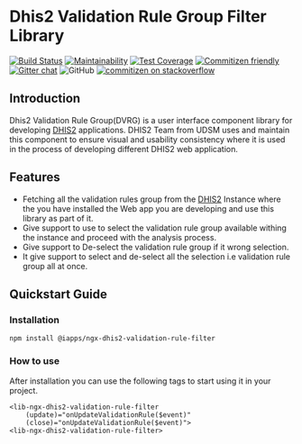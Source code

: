 # Dhis2 Validation Rule Group Filter Library

[![Build Status](https://travis-ci.org/interactive-apps/ngx-dhis2-validation-rule-filter.svg?branch=master)](https://travis-ci.org/interactive-apps/ngx-dhis2-validation-rule-filter)
[![Maintainability](https://api.codeclimate.com/v1/badges/a99a88d28ad37a79dbf6/maintainability)](https://codeclimate.com/github/interactive-apps/ngx-dhis2-validation-rule-filter/maintainability)
[![Test Coverage](https://api.codeclimate.com/v1/badges/a99a88d28ad37a79dbf6/test_coverage)](https://codeclimate.com/github/interactive-apps/ngx-dhis2-validation-rule-filter/test_coverage)
[![Commitizen friendly](https://img.shields.io/badge/commitizen-friendly-brightgreen.svg)](http://commitizen.github.io/cz-cli/)
[![Gitter chat](https://badges.gitter.im/interactive-apps/gitter.png)](https://gitter.im/interactive-apps/community)
![GitHub](https://img.shields.io/github/license/interactive-apps/ngx-dhis2-validation-rule-filter.svg)
[![commitizen on stackoverflow](https://img.shields.io/badge/stackoverflow-community-orange.svg?longCache=true&style=flat-square&logo=stackoverflow)](https://stackoverflow.com/tags/dhis-2)


## Introduction
Dhis2 Validation Rule Group(DVRG) is a user interface component library for developing [DHIS2](http://www.dhis2.org/) applications. DHIS2 Team from UDSM uses and maintain this component to ensure visual and usability consistency where it is used in the process of developing different DHIS2 web application.

## Features
- Fetching all the validation rules group from the [DHIS2](http://www.dhis2.org/) Instance where the you have installed the Web app you are developing and use this library as part of it.
- Give support to use to select the validation rule group available withing the instance and proceed with the analysis process.
- Give support to De-select the validation rule group if it wrong selection.
- It give support to select and de-select all the selection i.e validation rule group all at once.




## Quickstart Guide

### Installation

    npm install @iapps/ngx-dhis2-validation-rule-filter


### How to use
After installation you can use the following tags to start using it in your project.

    <lib-ngx-dhis2-validation-rule-filter 
        (update)="onUpdateValidationRule($event)"
        (close)="onUpdateValidationRule($event)">
    <lib-ngx-dhis2-validation-rule-filter>